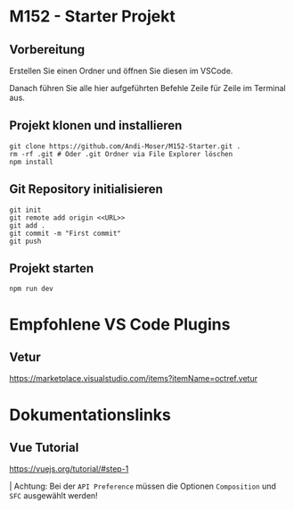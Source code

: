 # M152 - Starter Projekt

## Vorbereitung

Erstellen Sie einen Ordner und öffnen Sie diesen im VSCode.

Danach führen Sie alle hier aufgeführten Befehle Zeile für Zeile im Terminal aus.

## Projekt klonen und installieren

```ssh
git clone https://github.com/Andi-Moser/M152-Starter.git .
rm -rf .git # Oder .git Ordner via File Explorer löschen
npm install
```

## Git Repository initialisieren

```ssh
git init
git remote add origin <<URL>>
git add .
git commit -m "First commit"
git push
```

## Projekt starten

```ssh
npm run dev
```

# Empfohlene VS Code Plugins

## Vetur

https://marketplace.visualstudio.com/items?itemName=octref.vetur

# Dokumentationslinks

## Vue Tutorial

https://vuejs.org/tutorial/#step-1

| Achtung: Bei der `API Preference` müssen die Optionen `Composition` und `SFC` ausgewählt werden!